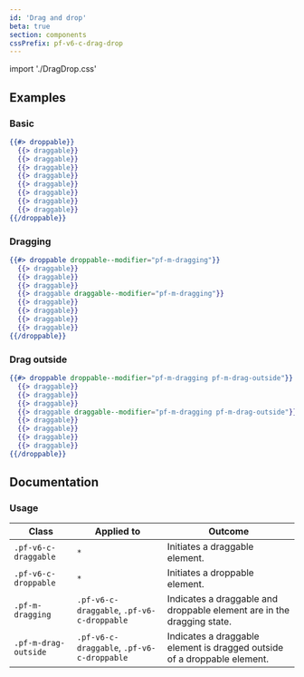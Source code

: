 ```yaml
---
id: 'Drag and drop'
beta: true
section: components
cssPrefix: pf-v6-c-drag-drop
---
```


import './DragDrop.css'

## Examples
### Basic
```hbs
{{#> droppable}}
  {{> draggable}}
  {{> draggable}}
  {{> draggable}}
  {{> draggable}}
  {{> draggable}}
  {{> draggable}}
  {{> draggable}}
  {{> draggable}}
{{/droppable}}
```

### Dragging
```hbs
{{#> droppable droppable--modifier="pf-m-dragging"}}
  {{> draggable}}
  {{> draggable}}
  {{> draggable}}
  {{> draggable draggable--modifier="pf-m-dragging"}}
  {{> draggable}}
  {{> draggable}}
  {{> draggable}}
  {{> draggable}}
{{/droppable}}
```

### Drag outside
```hbs
{{#> droppable droppable--modifier="pf-m-dragging pf-m-drag-outside"}}
  {{> draggable}}
  {{> draggable}}
  {{> draggable}}
  {{> draggable draggable--modifier="pf-m-dragging pf-m-drag-outside"}}
  {{> draggable}}
  {{> draggable}}
  {{> draggable}}
  {{> draggable}}
{{/droppable}}
```

## Documentation
### Usage
| Class | Applied to | Outcome |
| -- | -- | -- |
| `.pf-v6-c-draggable` | `*` | Initiates a draggable element. |
| `.pf-v6-c-droppable` | `*` | Initiates a droppable element. |
| `.pf-m-dragging` | `.pf-v6-c-draggable`, `.pf-v6-c-droppable` | Indicates a draggable and droppable element are in the dragging state. |
| `.pf-m-drag-outside` | `.pf-v6-c-draggable`, `.pf-v6-c-droppable` | Indicates a draggable element is dragged outside of a droppable element. |
